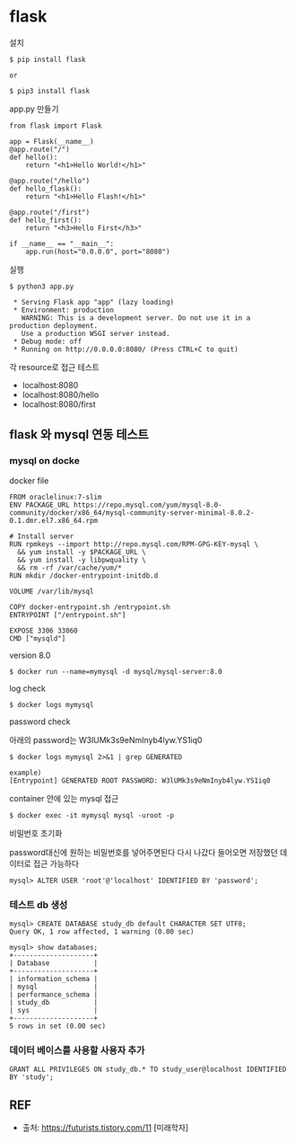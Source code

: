 
# flask

설치
```
$ pip install flask

or

$ pip3 install flask
```

app.py 만들기
```
from flask import Flask

app = Flask(__name__)
@app.route("/")
def hello():                           
    return "<h1>Hello World!</h1>"

@app.route("/hello")
def hello_flask():
    return "<h1>Hello Flash!</h1>"

@app.route("/first")
def hello_first():
    return "<h3>Hello First</h3>"

if __name__ == "__main__":              
    app.run(host="0.0.0.0", port="8080")
```

실행
```
$ python3 app.py

 * Serving Flask app "app" (lazy loading)
 * Environment: production
   WARNING: This is a development server. Do not use it in a production deployment.
   Use a production WSGI server instead.
 * Debug mode: off
 * Running on http://0.0.0.0:8080/ (Press CTRL+C to quit)
```

각 resource로 접근 테스트
- localhost:8080
- localhost:8080/hello
- localhost:8080/first


## flask 와 mysql 연동 테스트


### mysql on docke

docker file
```
FROM oraclelinux:7-slim
ENV PACKAGE_URL https://repo.mysql.com/yum/mysql-8.0-community/docker/x86_64/mysql-community-server-minimal-8.0.2-0.1.dmr.el7.x86_64.rpm

# Install server
RUN rpmkeys --import http://repo.mysql.com/RPM-GPG-KEY-mysql \
  && yum install -y $PACKAGE_URL \
  && yum install -y libpwquality \
  && rm -rf /var/cache/yum/*
RUN mkdir /docker-entrypoint-initdb.d

VOLUME /var/lib/mysql

COPY docker-entrypoint.sh /entrypoint.sh
ENTRYPOINT ["/entrypoint.sh"]

EXPOSE 3306 33060
CMD ["mysqld"]
```

version 8.0
```
$ docker run --name=mymysql -d mysql/mysql-server:8.0
```

log check
```
$ docker logs mymysql
```

password check

아래의 password는 W3lUMk3s9eNmInyb4lyw.YS1iq0
```
$ docker logs mymysql 2>&1 | grep GENERATED

example)
[Entrypoint] GENERATED ROOT PASSWORD: W3lUMk3s9eNmInyb4lyw.YS1iq0
```

container 안에 있는 mysql 접근
```
$ docker exec -it mymysql mysql -uroot -p
```

비밀번호 초기화

password대신에 원하는 비밀번호를 넣어주면된다
다시 나갔다 들어오면 저장했던 데이터로 접근 가능하다

```
mysql> ALTER USER 'root'@'localhost' IDENTIFIED BY 'password';
```

### 테스트 db 생성

```
mysql> CREATE DATABASE study_db default CHARACTER SET UTF8;
Query OK, 1 row affected, 1 warning (0.00 sec)
```

```
mysql> show databases;
+--------------------+
| Database           |
+--------------------+
| information_schema |
| mysql              |
| performance_schema |
| study_db           |
| sys                |
+--------------------+
5 rows in set (0.00 sec)
```

### 데이터 베이스를 사용할 사용자 추가
```
GRANT ALL PRIVILEGES ON study_db.* TO study_user@localhost IDENTIFIED BY 'study';
```


## REF

- 출처: https://futurists.tistory.com/11 [미래학자]